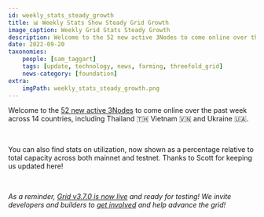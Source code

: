 ```yaml
---
id: weekly_stats_steady_growth
title: 📊 Weekly Stats Show Steady Grid Growth
image_caption: Weekly Grid Stats Steady Growth
description: Welcome to the 52 new active 3Nodes to come online over the past week across 14 countries, including Thailand 🇹🇭 Vietnam 🇻🇳 and Ukraine 🇺🇦.
date: 2022-09-20
taxonomies:
    people: [sam_taggart]
    tags: [update, technology, news, farming, threefold_grid]
    news-category: [foundation]
extra:
    imgPath: weekly_stats_steady_growth.png
---
```


Welcome to the [52 new active 3Nodes](https://forum.threefold.io/t/grid-stats-new-nodes-overview/3291/19?u=gosam) to come online over the past week across 14 countries, including Thailand 🇹🇭 Vietnam 🇻🇳 and Ukraine 🇺🇦.

<br/>

You can also find stats on utilization, now shown as a percentage relative to total capacity across both mainnet and testnet. Thanks to Scott for keeping us updated here!

<br/>

_As a reminder, [Grid v3.7.0 is now live](https://forum.threefold.io/t/tfgrid-v3-7-0-is-now-live/3375) and ready for testing!_ _We invite developers and builders to [get involved](https://t.me/threefoldtesting) and help advance the grid!_